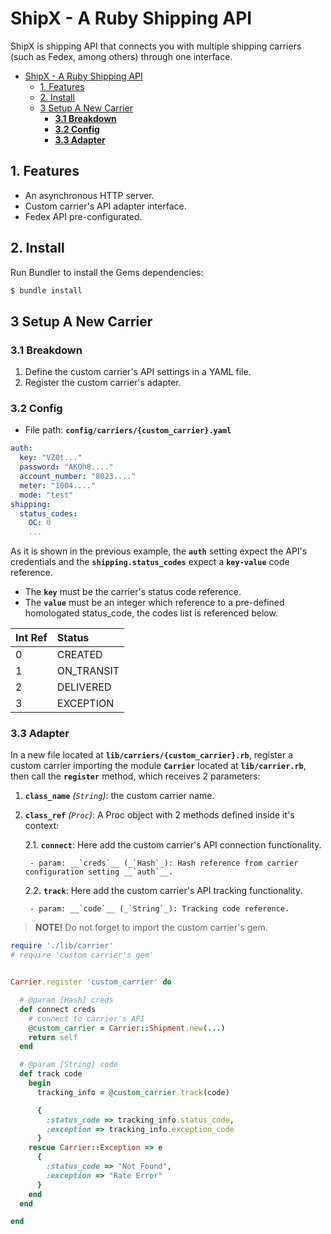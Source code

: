 # ShipX - A Ruby Shipping API

ShipX is shipping API that connects you with multiple shipping carriers (such as Fedex, among others) through one interface.

- [ShipX - A Ruby Shipping API](#shipx---a-ruby-shipping-api)
  * [1. Features](#1-features)
  * [2. Install](#2-install)
  * [3 Setup A New Carrier](#3-setup-a-new-carrier)
    + [__3.1 Breakdown__](#--31-breakdown--)
    + [__3.2 Config__](#--32-config--)
    + [__3.3 Adapter__](#--33-adapter--)

## 1. Features

- An asynchronous HTTP server.
- Custom carrier's API adapter interface.
- Fedex API pre-configurated.

## 2. Install

Run Bundler to install the Gems dependencies:

```bash
$ bundle install
```

## 3 Setup A New Carrier

### __3.1 Breakdown__

1. Define the custom carrier's API settings in a YAML file.
2. Register the custom carrier's adapter.

### __3.2 Config__

- File path: __`config/carriers/{custom_carrier}.yaml`__

```yaml
auth:
  key: "VZ0t..."
  password: "AKOh8...."
  account_number: "8023...."
  meter: "1004...."
  mode: "test"
shipping:
  status_codes:
    OC: 0
    ...
```

As it is shown in the previous example, the __`auth`__ setting expect the API's credentials and the __`shipping.status_codes`__ expect a __`key-value`__ code reference.

- The __`key`__ must be the carrier's status code reference.
- The __`value`__ must be an integer which reference to a pre-defined homologated status_code, the codes list is referenced below.

| __Int Ref__ | __Status__ |
|:------------|:-----------|
| 0           | CREATED    |
| 1           | ON_TRANSIT |
| 2           | DELIVERED  |
| 3           | EXCEPTION  |

### __3.3 Adapter__

In a new file located at __`lib/carriers/{custom_carrier}.rb`__, register a custom carrier importing the module __`Carrier`__ located at __`lib/carrier.rb`__, then call the __`register`__ method, which receives 2 parameters:

1. __`class_name`__ _(`String`)_: the custom carrier name.
2. __`class_ref`__ _(`Proc`)_: A Proc object with 2 methods defined inside it's context:

    2.1. __`connect`__: Here add the custom carrier's API connection functionality.

        - param: __`creds`__ (_`Hash`_): Hash reference from carrier configuration setting __`auth`__.

    2.2. __`track`__: Here add the custom carrier's API tracking functionality.

        - param: __`code`__ (_`String`_): Tracking code reference.

> __NOTE!__
> Do not forget to import the custom carrier's gem.


```ruby
require './lib/carrier'
# require 'custom carrier's gem'


Carrier.register 'custom_carrier' do

  # @param [Hash] creds
  def connect creds
    # connect to carrier's API
    @custom_carrier = Carrier::Shipment.new(...)
    return self
  end

  # @param [String] code
  def track code
    begin
      tracking_info = @custom_carrier.track(code)

      {
        :status_code => tracking_info.status_code,
        :exception => tracking_info.exception_code
      }
    rescue Carrier::Exception => e
      {
        :status_code => "Not Found",
        :exception => "Rate Error"
      }
    end
  end

end
```
